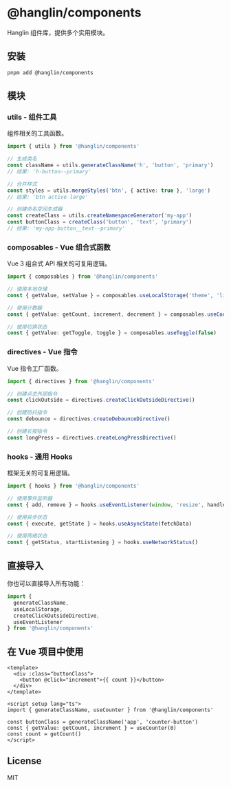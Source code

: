# @hanglin/components

Hanglin 组件库，提供多个实用模块。

## 安装

```bash
pnpm add @hanglin/components
```

## 模块

### utils - 组件工具

组件相关的工具函数。

```typescript
import { utils } from '@hanglin/components'

// 生成类名
const className = utils.generateClassName('h', 'button', 'primary')
// 结果: 'h-button--primary'

// 合并样式
const styles = utils.mergeStyles('btn', { active: true }, 'large')
// 结果: 'btn active large'

// 创建命名空间生成器
const createClass = utils.createNamespaceGenerator('my-app')
const buttonClass = createClass('button', 'text', 'primary')
// 结果: 'my-app-button__text--primary'
```

### composables - Vue 组合式函数

Vue 3 组合式 API 相关的可复用逻辑。

```typescript
import { composables } from '@hanglin/components'

// 使用本地存储
const { getValue, setValue } = composables.useLocalStorage('theme', 'light')

// 使用计数器
const { getValue: getCount, increment, decrement } = composables.useCounter(0)

// 使用切换状态
const { getValue: getToggle, toggle } = composables.useToggle(false)
```

### directives - Vue 指令

Vue 指令工厂函数。

```typescript
import { directives } from '@hanglin/components'

// 创建点击外部指令
const clickOutside = directives.createClickOutsideDirective()

// 创建防抖指令
const debounce = directives.createDebounceDirective()

// 创建长按指令
const longPress = directives.createLongPressDirective()
```

### hooks - 通用 Hooks

框架无关的可复用逻辑。

```typescript
import { hooks } from '@hanglin/components'

// 使用事件监听器
const { add, remove } = hooks.useEventListener(window, 'resize', handleResize)

// 使用异步状态
const { execute, getState } = hooks.useAsyncState(fetchData)

// 使用网络状态
const { getStatus, startListening } = hooks.useNetworkStatus()
```

## 直接导入

你也可以直接导入所有功能：

```typescript
import {
  generateClassName,
  useLocalStorage,
  createClickOutsideDirective,
  useEventListener
} from '@hanglin/components'
```

## 在 Vue 项目中使用

```vue
<template>
  <div :class="buttonClass">
    <button @click="increment">{{ count }}</button>
  </div>
</template>

<script setup lang="ts">
import { generateClassName, useCounter } from '@hanglin/components'

const buttonClass = generateClassName('app', 'counter-button')
const { getValue: getCount, increment } = useCounter(0)
const count = getCount()
</script>
```

## License

MIT
